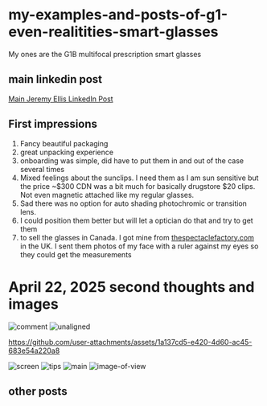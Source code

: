 # my-examples-and-posts-of-g1-even-realitities-smart-glasses
My ones are the G1B multifocal prescription smart glasses



## main linkedin post

[Main Jeremy Ellis LinkedIn Post](https://www.linkedin.com/posts/jeremy-ellis-4237a9bb_smartglasses-activity-7319089811049365506-vsM5?utm_source=share&utm_medium=member_android&rcm=ACoAABmRbRsBc_LrBG_2C93tjfsAk1HH-UumXW0)


## First impressions

1. Fancy beautiful packaging
2. great unpacking experience
3. onboarding was simple, did have to put them in and out of the case several times
4. Mixed feelings about the sunclips. I need them as I am sun sensitive but the price
 ~$300 CDN was a bit much for basically drugstore $20 clips. Not even magnetic attached
like my regular glasses.
1. Sad there was no option for auto shading photochromic or transition lens.
2. I could position them better but will let a optician do that and try to get them
3. to sell the glasses in Canada. I got mine from   [thespectaclefactory.com](https://www.thespectaclefactory.com/) in the UK. I sent them photos of my face with a ruler against my eyes so they could get the measurements




# April 22, 2025 second thoughts and images


![comment](https://github.com/user-attachments/assets/283ed5d3-e76c-4206-ae81-0c7645229da8)
![unaligned](https://github.com/user-attachments/assets/372d85bd-78c6-4f9a-b8f4-3be3487afa3d)


https://github.com/user-attachments/assets/1a137cd5-e420-4d60-ac45-683e54a220a8

![screen](https://github.com/user-attachments/assets/f7654c58-63c3-4a84-8ae6-b1c98c37917c)
![tips](https://github.com/user-attachments/assets/2a597b04-cede-4d09-95f0-38697f7371ae)
![main](https://github.com/user-attachments/assets/9d6149e8-5965-4170-a609-e807f716b4ad)
![image-of-view](https://github.com/user-attachments/assets/70420c73-3865-4573-9209-69229468f6fe)






## other posts







